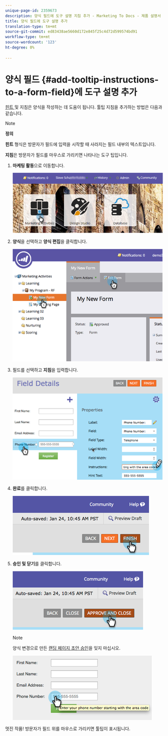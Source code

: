```yaml
---
unique-page-id: 2359673
description: 양식 필드에 도구 설명 지침 추가 - Marketing To Docs - 제품 설명서
title: 양식 필드에 도구 설명 추가
translation-type: tm+mt
source-git-commit: ed83438ae5660d172e845f25c4d72d599574bd91
workflow-type: tm+mt
source-wordcount: '123'
ht-degree: 0%

---
```



# 양식 필드 {#add-tooltip-instructions-to-a-form-field}에 도구 설명 추가

[힌트 ](/help/marketo/product-docs/demand-generation/forms/form-fields/add-hint-text-to-a-form-field.md) 및 지침은 양식을 작성하는 데 도움이 됩니다. 툴팁 지침을 추가하는 방법은 다음과 같습니다.

>[!NOTE]
>
>**정의**
>
>**힌트** 형식은 방문자가 필드에 입력을 시작할 때 사라지는 필드 내부의 텍스트입니다.
>
>**지침**&#x200B;은 방문자가 필드를 마우스로 가리키면 나타나는 도구 팁입니다.

1. **마케팅 활동**&#x200B;으로 이동합니다.

   ![](assets/login-marketing-activities-6.png)

1. **양식**&#x200B;을 선택하고 **양식 편집**&#x200B;을 클릭합니다.

   ![](assets/image2014-9-15-14-3a15-3a42.png)

1. 필드를 선택하고 **지침**&#x200B;을 입력합니다.

   ![](assets/image2014-9-15-14-3a15-3a49.png)

1. **완료**&#x200B;를 클릭합니다.

   ![](assets/image2014-9-15-14-3a15-3a57.png)

1. **승인 및 닫기**&#x200B;를 클릭합니다.

   ![](assets/image2014-9-15-14-3a16-3a3.png)

   >[!NOTE]
   >
   >양식 변경으로 만든 [랜딩 페이지 초안 승인](/help/marketo/product-docs/demand-generation/landing-pages/understanding-landing-pages/approve-unapprove-or-delete-a-landing-page.md)을 잊지 마십시오.

   ![](assets/image2014-9-15-14-3a16-3a56.png)

멋진 작품! 방문자가 필드 위를 마우스로 가리키면 툴팁이 표시됩니다.
